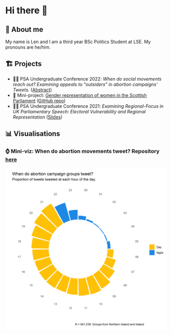 # Hi there 👋

## 👨 About me  

My name is Len and I am a third year BSc Politics Student at LSE. My pronouns are he/him. 

## 🏗️ Projects 
* 🧑‍🏫 PSA Undergraduate Conference 2022: *When do social movements reach out? Examining appeals to "outsiders" in abortion campaigns' Tweets.* ([Abstract](https://github.com/lenmetson/lenmetson/blob/94caff4966ad79f4d58535b644b3ab8d5f511f36/files/psa-abstract.pdf))
* 🔎 Mini-project: [Gender representation of women in the Scottish Parliament](https://lenmetson.github.io/MSP-gender-speeches/) ([GitHub repo](https://github.com/lenmetson/MSP-gender-speeches))
* 🧑‍🏫 PSA Undergraduate Conference 2021: *Examining Regional-Focus in UK Parliamentary Speech: Electoral Vulnerability and Regional Representation* ([Slides](https://github.com/lenmetson/lenmetson/blob/34b00e5bf26b08b14b819b2167e5a86c14742331/files/psa_presentation_metson.pdf))

## 📊 Visualisations 

### ⌚ Mini-viz: When do abortion movements tweet? Repository [here](https://github.com/lenmetson/circle-plot-tweet-time)
![Circular bar plot](https://github.com/lenmetson/circle-plot-tweet-time/blob/5265372f2bdc88c7e6d64d201e21ea482bc43668/time_plot.png)
